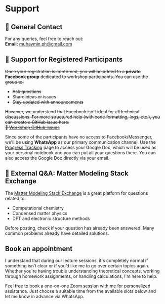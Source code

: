 # Support

## 📧 General Contact
For any queries, feel free to reach out:  
**Email:** [muhaymin.ph@gmail.com](mailto:muhaymin.ph@gmail.com)

## 💬 Support for Registered Participants

<s> Once your registration is confirmed, you will be added to a **private Facebook group** dedicated to workshop participants. You can use the group to:

- Ask questions
- Share ideas or issues
- Stay updated with announcements

However, we understand that Facebook isn't ideal for all technical discussions. For more structured help (with code formatting, logs, etc.), you can create a GitHub issue here:  
🔗 [Workshop GitHub Issues](https://github.com/AbdulMuhaymin/Workshop-2025/issues/new) </s>

Since some of the participants have no access to Facebook/Messenger, we'll be using **WhatsApp** as our primary communication channel. Use the [Progress Tracking](progress.md) page to access your Google Doc, which will be used as your personal notebook and you can put all your questions there. You can also access the Google Doc directly via your email.

## 🧠 External Q&A: Matter Modeling Stack Exchange

The [Matter Modeling Stack Exchange](https://mattermodeling.stackexchange.com/) is a great platform for questions related to:

- Computational chemistry
- Condensed matter physics
- DFT and electronic structure methods

Before posting, check if your question has already been answered. Many common problems already have detailed solutions.

## Book an appointment
I understand that during our lecture sessions, it's completely normal if something isn’t clear or if you’d like me to go over certain topics again. Whether you're having trouble understanding theoretical concepts, working through homework assignments, or handling calculations, I'm here to help.

Feel free to book a one-on-one Zoom session with me for personalized assistance. Just choose a suitable time from the available slots below and let me know in advance via WhatsApp.

<!-- Google Calendar Appointment Scheduling begin -->
<link href="https://calendar.google.com/calendar/scheduling-button-script.css" rel="stylesheet">
<script src="https://calendar.google.com/calendar/scheduling-button-script.js" async></script>
<script>
(function() {
  var target = document.currentScript;
  window.addEventListener('load', function() {
    calendar.schedulingButton.load({
      url: 'https://calendar.google.com/calendar/appointments/schedules/AcZssZ3ApPG66B-5GtreY4OQjY859jfqJcpDrq5NPAyzJsAflGJJhvo3k1y7xPW-LurJe0uhSbDo7tBx?gv=true',
      color: '#039BE5',
      label: 'Book an appointment',
      target,
    });
  });
})();
</script>
<!-- end Google Calendar Appointment Scheduling -->